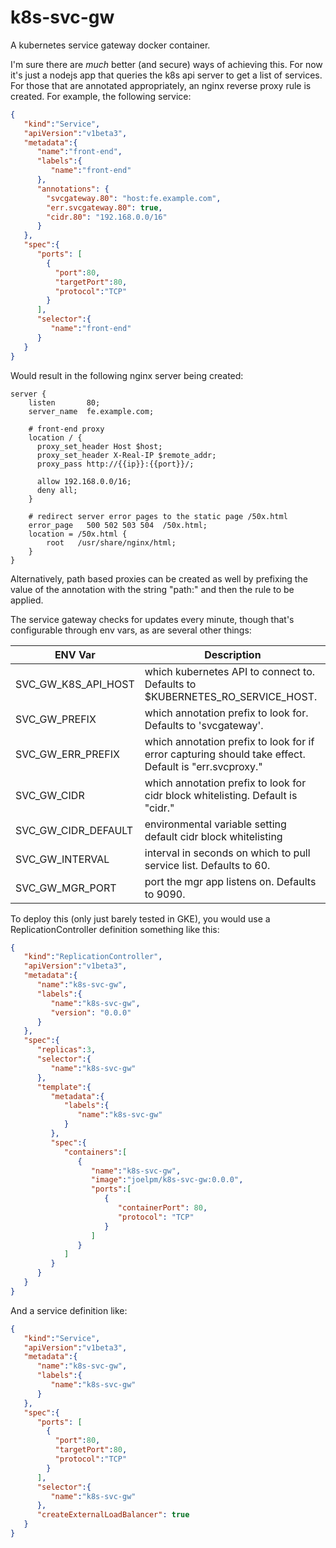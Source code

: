 # k8s-svc-gw
A kubernetes service gateway docker container.



I'm sure there are _much_ better (and secure) ways of achieving this. For now it's just a nodejs app that queries the k8s api server to get a list of services. For those that are annotated appropriately, an nginx reverse proxy rule is created. For example, the following service:

```json
{
   "kind":"Service",
   "apiVersion":"v1beta3",
   "metadata":{
      "name":"front-end",
      "labels":{
         "name":"front-end"
      },
      "annotations": {
        "svcgateway.80": "host:fe.example.com",
        "err.svcgateway.80": true,
        "cidr.80": "192.168.0.0/16"
      }
   },
   "spec":{
      "ports": [
        {
          "port":80,
          "targetPort":80,
          "protocol":"TCP"
        }
      ],
      "selector":{
         "name":"front-end"
      }
   }
}
```

Would result in the following nginx server being created:

```
server {
    listen       80;
    server_name  fe.example.com;

    # front-end proxy
    location / {
      proxy_set_header Host $host;
      proxy_set_header X-Real-IP $remote_addr;
      proxy_pass http://{{ip}}:{{port}}/;

      allow 192.168.0.0/16;
      deny all;
    }

    # redirect server error pages to the static page /50x.html
    error_page   500 502 503 504  /50x.html;
    location = /50x.html {
        root   /usr/share/nginx/html;
    }
}
```

Alternatively, path based proxies can be created as well by prefixing the value of the annotation with the string "path:" and then the rule to be applied.

The service gateway checks for updates every minute, though that's configurable through env vars, as are several other things:

| ENV Var             | Description
| ------------------- | -----------
| SVC_GW_K8S_API_HOST | which kubernetes API to connect to. Defaults to $KUBERNETES_RO_SERVICE_HOST.
| SVC_GW_PREFIX       | which annotation prefix to look for. Defaults to 'svcgateway'.
| SVC_GW_ERR_PREFIX   | which annotation prefix to look for if error capturing should take effect. Default is "err.svcproxy."
| SVC_GW_CIDR         | which annotation prefix to look for cidr block whitelisting. Default is "cidr."
| SVC_GW_CIDR_DEFAULT | environmental variable setting default cidr block whitelisting
| SVC_GW_INTERVAL     | interval in seconds on which to pull service list. Defaults to 60.
| SVC_GW_MGR_PORT     | port the mgr app listens on. Defaults to 9090.

To deploy this (only just barely tested in GKE), you would use a ReplicationController definition something like this:

```json
{
   "kind":"ReplicationController",
   "apiVersion":"v1beta3",
   "metadata":{
      "name":"k8s-svc-gw",
      "labels":{
         "name":"k8s-svc-gw",
         "version": "0.0.0"
      }
   },
   "spec":{
      "replicas":3,
      "selector":{
         "name":"k8s-svc-gw"
      },
      "template":{
         "metadata":{
            "labels":{
               "name":"k8s-svc-gw"
            }
         },
         "spec":{
            "containers":[
               {
                  "name":"k8s-svc-gw",
                  "image":"joelpm/k8s-svc-gw:0.0.0",
                  "ports":[
                     {
                        "containerPort": 80,
                        "protocol": "TCP"
                     }
                  ]
               }
            ]
         }
      }
   }
}
```

And a service definition like:

```json
{
   "kind":"Service",
   "apiVersion":"v1beta3",
   "metadata":{
      "name":"k8s-svc-gw",
      "labels":{
         "name":"k8s-svc-gw"
      }
   },
   "spec":{
      "ports": [
        {
          "port":80,
          "targetPort":80,
          "protocol":"TCP"
        }
      ],
      "selector":{
         "name":"k8s-svc-gw"
      },
      "createExternalLoadBalancer": true
   }
}
```
